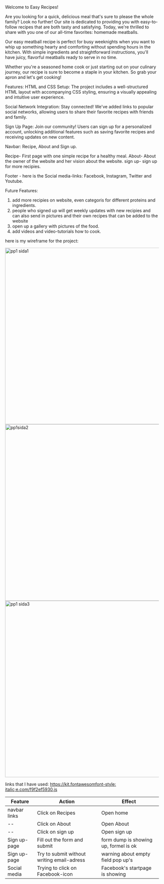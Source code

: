 Welcome to Easy Recipes!

Are you looking for a quick, delicious meal that's sure to please the whole family? Look no further! Our site is dedicated to providing you with easy-to-follow recipes that are both tasty and satisfying. Today, we're thrilled to share with you one of our all-time favorites: homemade meatballs.

Our easy meatball recipe is perfect for busy weeknights when you want to whip up something hearty and comforting without spending hours in the kitchen. With simple ingredients and straightforward instructions, you'll have juicy, flavorful meatballs ready to serve in no time.

Whether you're a seasoned home cook or just starting out on your culinary journey, our recipe is sure to become a staple in your kitchen. So grab your apron and let's get cooking!

Features:
HTML and CSS Setup: The project includes a well-structured HTML layout with accompanying CSS styling, ensuring a visually appealing and intuitive user experience.

Social Network Integration: Stay connected! We've added links to popular social networks, allowing users to share their favorite recipes with friends and family.

Sign Up Page: Join our community! Users can sign up for a personalized account, unlocking additional features such as saving favorite recipes and receiving updates on new content.

Navbar:
Recipe, About and Sign up.

Recipe- First page with one simple recipe for a healthy meal.
About- About the owner of the website and her vision about the website.
sign up- sign up for more recipies.

Footer - here is the Social media-links: Facebook, Instagram, Twitter and Youtube.

Future Features:
1. add more recipies on website, even categoris for different proteins and ingredients.
2. people who signed up will get weekly updates with new recipies and can also send in pictures and their own recipes that can be added to the website
3. open up a gallery with pictures of the food.
4. add videos and video-tutorials how to cook.


here is my wireframe for the project:



<img width="576" alt="pp1 sida1" src="https://github.com/Matildadl/recipe1/assets/163171713/0c691e52-54ef-4645-a909-c8715654828b">

<img width="576" alt="pp1sida2" src="https://github.com/Matildadl/recipe1/assets/163171713/c10bf0aa-9366-4ea8-b7a7-da7c995dfcb2">

<img width="576" alt="pp1 sida3" src="https://github.com/Matildadl/recipe1/assets/163171713/17cc2636-c003-45e4-b46a-973de20c5fc9">

links that I have used:
[https://kit.fontawesomfont-style: italic;e.com/f9f2ef5930.js ](fontawesome)

| Feature | Action | Effect 
|--|--|--| 
|navbar links|Click on Recipes| Open home|
|--|          Click on About | Open About|
|--|          Click on sign up | Open sign up|
| Sign up-page|Fill out the form and submit| form dump is showing up, formel is ok|
| Sign up-page| Try to submit without writing email-adress|warning about empty field pop up's|
|Social media | Trying to click on Facebook-icon|Facebook's startpage is showing|